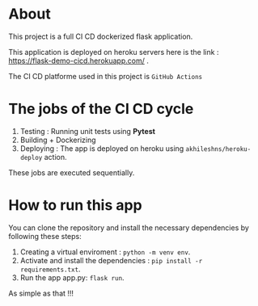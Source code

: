 # About 
This project is a full CI CD dockerized flask application.

This application is deployed on heroku servers here is the link : https://flask-demo-cicd.herokuapp.com/ .

The CI CD platforme used in this project is `GitHub Actions`

# The jobs of the CI CD cycle

1. Testing : Running unit tests using **Pytest**
2. Building + Dockerizing 
3. Deploying : The app is deployed on heroku using `akhileshns/heroku-deploy` action.

These jobs are executed sequentially.

# How to run this app 
You can clone the repository and install the necessary dependencies by following these steps:

1. Creating a virtual enviroment :
`python -m venv env`.
2. Activate and install the dependencies :
`pip install -r requirements.txt`.
3. Run the app app.py:
`flask run`.

As simple as that !!!